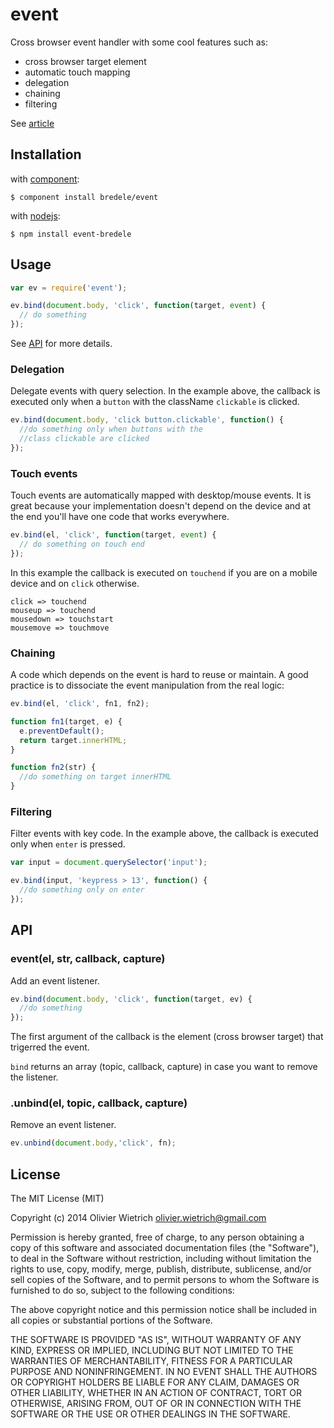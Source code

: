 # event

  Cross browser event handler with some cool features such as:
   - cross browser target element
   - automatic touch mapping
   - delegation
   - chaining
   - filtering

  See [article](http://bredele.github.io/events)

## Installation

with [component](http://component.io):

    $ component install bredele/event

with [nodejs](http://nodejs.org/):

    $ npm install event-bredele

## Usage

```js
var ev = require('event');

ev.bind(document.body, 'click', function(target, event) {
  // do something
});
```

  See [API](#api) for more details.

### Delegation 

 Delegate events with query selection. In the example above, the callback
 is executed only when a `button` with the className `clickable` is
 clicked.

```js
ev.bind(document.body, 'click button.clickable', function() {
  //do something only when buttons with the 
  //class clickable are clicked
});
```

### Touch events

  Touch events are automatically mapped with desktop/mouse events. It is great because
  your implementation doesn't depend on the device and at the end you'll have one code that works everywhere.

```js
ev.bind(el, 'click', function(target, event) {
  // do something on touch end
});
```

  In this example the callback is executed on `touchend` if you are on a mobile device
  and on `click` otherwise.

```
click => touchend
mouseup => touchend
mousedown => touchstart
mousemove => touchmove
```

### Chaining

  A code which depends on the event is hard to reuse or maintain. A good practice
  is to dissociate the event manipulation from the real logic:

```js
ev.bind(el, 'click', fn1, fn2);

function fn1(target, e) {
  e.preventDefault();
  return target.innerHTML;
}

function fn2(str) {
  //do something on target innerHTML
}
```

### Filtering

  Filter events with key code. In the example above, the callback is executed
  only when `enter` is pressed.

```js
var input = document.querySelector('input');

ev.bind(input, 'keypress > 13', function() {
  //do something only on enter
});
```

## API

### event(el, str, callback, capture)

  Add an event listener.

```js
ev.bind(document.body, 'click', function(target, ev) {
  //do something
});
```
The first argument of the callback is the element (cross browser target) that trigerred the event.


`bind` returns an array (topic, callback, capture) in case you want to remove the listener.


### .unbind(el, topic, callback, capture)

 Remove an event listener.

```js
ev.unbind(document.body,'click', fn);
```

## License

The MIT License (MIT)

Copyright (c) 2014 Olivier Wietrich <olivier.wietrich@gmail.com>

Permission is hereby granted, free of charge, to any person obtaining a copy of this software and associated documentation files (the "Software"), to deal in the Software without restriction, including without limitation the rights to use, copy, modify, merge, publish, distribute, sublicense, and/or sell copies of the Software, and to permit persons to whom the Software is furnished to do so, subject to the following conditions:

The above copyright notice and this permission notice shall be included in all copies or substantial portions of the Software.

THE SOFTWARE IS PROVIDED "AS IS", WITHOUT WARRANTY OF ANY KIND, EXPRESS OR IMPLIED, INCLUDING BUT NOT LIMITED TO THE WARRANTIES OF MERCHANTABILITY, FITNESS FOR A PARTICULAR PURPOSE AND NONINFRINGEMENT. IN NO EVENT SHALL THE AUTHORS OR COPYRIGHT HOLDERS BE LIABLE FOR ANY CLAIM, DAMAGES OR OTHER LIABILITY, WHETHER IN AN ACTION OF CONTRACT, TORT OR OTHERWISE, ARISING FROM, OUT OF OR IN CONNECTION WITH THE SOFTWARE OR THE USE OR OTHER DEALINGS IN THE SOFTWARE.

